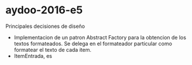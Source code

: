 # aydoo-2016-e5
Principales decisiones de diseño

- Implementacion de un patron Abstract Factory para la obtencion de los textos formateados. Se delega en el formateador particular como formatear el texto de cada item. 
- ItemEntrada, es